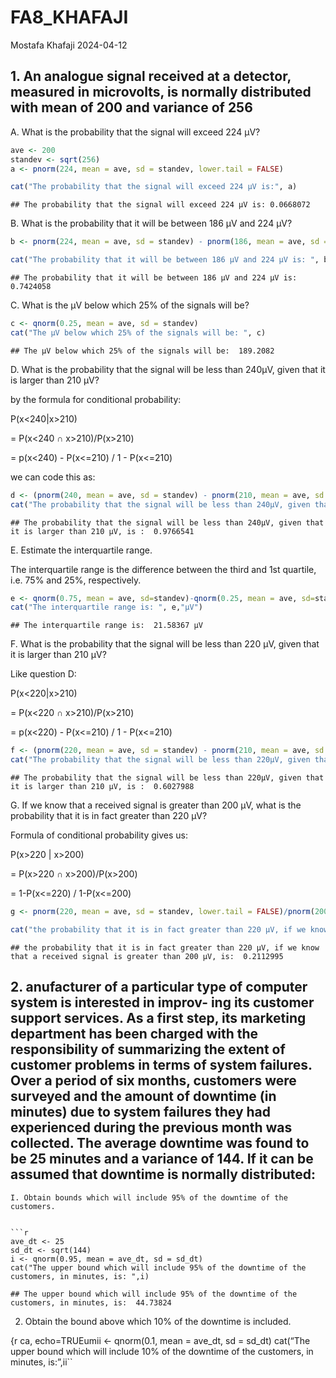 FA8_KHAFAJI
================
Mostafa Khafaji
2024-04-12

## 1. An analogue signal received at a detector, measured in microvolts, is normally distributed with mean of 200 and variance of 256

A. What is the probability that the signal will exceed 224 µV?

``` r
ave <- 200
standev <- sqrt(256)
a <- pnorm(224, mean = ave, sd = standev, lower.tail = FALSE)

cat("The probability that the signal will exceed 224 µV is:", a)
```

    ## The probability that the signal will exceed 224 µV is: 0.0668072

B. What is the probability that it will be between 186 µV and 224 µV?

``` r
b <- pnorm(224, mean = ave, sd = standev) - pnorm(186, mean = ave, sd = standev)

cat("The probability that it will be between 186 µV and 224 µV is: ", b)
```

    ## The probability that it will be between 186 µV and 224 µV is:  0.7424058

C. What is the µV below which 25% of the signals will be?

``` r
c <- qnorm(0.25, mean = ave, sd = standev)
cat("The µV below which 25% of the signals will be: ", c)
```

    ## The µV below which 25% of the signals will be:  189.2082

D. What is the probability that the signal will be less than 240µV,
given that it is larger than 210 µV?

by the formula for conditional probability:

P(x\<240\|x\>210)

= P(x\<240 ∩ x\>210)/P(x\>210)

= p(x\<240) - P(x\<=210) / 1 - P(x\<=210)

we can code this as:

``` r
d <- (pnorm(240, mean = ave, sd = standev) - pnorm(210, mean = ave, sd = standev))/pnorm(210, mean = ave, sd = standev, lower.tail = FALSE)
cat("The probability that the signal will be less than 240µV, given that it is larger than 210 µV, is : ",d)
```

    ## The probability that the signal will be less than 240µV, given that it is larger than 210 µV, is :  0.9766541

E. Estimate the interquartile range.

The interquartile range is the difference between the third and 1st
quartile, i.e. 75% and 25%, respectively.

``` r
e <- qnorm(0.75, mean = ave, sd=standev)-qnorm(0.25, mean = ave, sd=standev)
cat("The interquartile range is: ", e,"µV")
```

    ## The interquartile range is:  21.58367 µV

F. What is the probability that the signal will be less than 220 µV,
given that it is larger than 210 µV?

Like question D:

P(x\<220\|x\>210)

= P(x\<220 ∩ x\>210)/P(x\>210)

= p(x\<220) - P(x\<=210) / 1 - P(x\<=210)

``` r
f <- (pnorm(220, mean = ave, sd = standev) - pnorm(210, mean = ave, sd = standev))/pnorm(210, mean = ave, sd = standev, lower.tail = FALSE)
cat("The probability that the signal will be less than 220µV, given that it is larger than 210 µV, is : ",f)
```

    ## The probability that the signal will be less than 220µV, given that it is larger than 210 µV, is :  0.6027988

G. If we know that a received signal is greater than 200 µV, what is the
probability that it is in fact greater than 220 µV?

Formula of conditional probability gives us:

P(x\>220 \| x\>200)

= P(x\>220 ∩ x\>200)/P(x\>200)

= 1-P(x\<=220) / 1-P(x\<=200)

``` r
g <- pnorm(220, mean = ave, sd = standev, lower.tail = FALSE)/pnorm(200, mean = ave, sd = standev, lower.tail = FALSE)

cat("the probability that it is in fact greater than 220 µV, if we know that a received signal is greater than 200 µV, is: ", g)
```

    ## the probability that it is in fact greater than 220 µV, if we know that a received signal is greater than 200 µV, is:  0.2112995

## 2. anufacturer of a particular type of computer system is interested in improv- ing its customer support services. As a first step, its marketing department has been charged with the responsibility of summarizing the extent of customer problems in terms of system failures. Over a period of six months, customers were surveyed and the amount of downtime (in minutes) due to system failures they had experienced during the previous month was collected. The average downtime was found to be 25 minutes and a variance of 144. If it can be assumed that downtime is normally distributed:

    I. Obtain bounds which will include 95% of the downtime of the customers.


    ```r
    ave_dt <- 25
    sd_dt <- sqrt(144)
    i <- qnorm(0.95, mean = ave_dt, sd = sd_dt)
    cat("The upper bound which will include 95% of the downtime of the customers, in minutes, is: ",i)

    ## The upper bound which will include 95% of the downtime of the customers, in minutes, is:  44.73824

2.  Obtain the bound above which 10% of the downtime is included.

{r ca, echo=TRUEumii \<- qnorm(0.1, mean = ave_dt, sd = sd_dt) cat(“The
upper bound which will include 10% of the downtime of the customers, in
minutes, is:”,ii\`\`

## 
